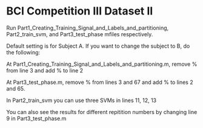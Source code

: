 # BCI Competition III Dataset II

Run Part1_Creating_Training_Signal_and_Labels_and_partitioning, Part2_train_svm, and Part3_test_phase mfiles respectively.

Default setting is for Subject A. If you want to change the subject to B, do the following:

At Part1_Creating_Training_Signal_and_Labels_and_partitioning.m, remove % from line 3 and add % to line 2 

At Part3_test_phase.m, remove % from lines 3 and 67 and add % to lines 2 and 65.  

In Part2_train_svm you can use three SVMs in lines 11, 12, 13

You can also see the results for different repitition numbers by changing line 9 in Part3_test_phase.m
